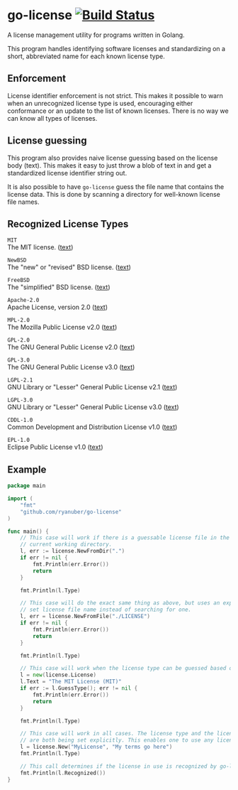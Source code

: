 # go-license [![Build Status](https://travis-ci.org/ryanuber/go-license.svg)](https://travis-ci.org/ryanuber/go-license)

A license management utility for programs written in Golang.

This program handles identifying software licenses and standardizing on a short,
abbreviated name for each known license type.

## Enforcement

License identifier enforcement is not strict. This makes it possible to warn
when an unrecognized license type is used, encouraging either conformance or an
update to the list of known licenses. There is no way we can know all types of
licenses.

## License guessing

This program also provides naive license guessing based on the license body
(text). This makes it easy to just throw a blob of text in and get a
standardized license identifier string out.

It is also possible to have `go-license` guess the file name that contains the
license data. This is done by scanning a directory for well-known license file
names.

## Recognized License Types

`MIT`<br>
The MIT license. ([text](http://opensource.org/licenses/MIT))

`NewBSD`<br>
The "new" or "revised" BSD license.
([text](http://opensource.org/licenses/BSD-3-Clause))

`FreeBSD`<br>
The "simplified" BSD  license.
([text](http://opensource.org/licenses/BSD-2-Clause))

`Apache-2.0`<br>
Apache License, version 2.0 ([text](http://opensource.org/licenses/Apache-2.0))

`MPL-2.0`<br>
The Mozilla Public License v2.0 ([text](http://opensource.org/licenses/MPL-2.0))

`GPL-2.0`<br>
The GNU General Public License v2.0
([text](http://opensource.org/licenses/GPL-2.0))

`GPL-3.0`<br>
The GNU General Public License v3.0
([text](http://opensource.org/licenses/GPL-3.0))

`LGPL-2.1`<br>
GNU Library or "Lesser" General Public License v2.1
([text](http://opensource.org/licenses/LGPL-2.1))

`LGPL-3.0`<br>
GNU Library or "Lesser" General Public License v3.0
([text](http://opensource.org/licenses/LGPL-3.0))

`CDDL-1.0`<br>
Common Development and Distribution License v1.0
([text](http://opensource.org/licenses/CDDL-1.0))

`EPL-1.0`<br>
Eclipse Public License v1.0 ([text](http://opensource.org/licenses/EPL-1.0))

## Example

```go
package main

import (
    "fmt"
    "github.com/ryanuber/go-license"
)

func main() {
    // This case will work if there is a guessable license file in the
    // current working directory.
    l, err := license.NewFromDir(".")
    if err != nil {
        fmt.Println(err.Error())
        return
    }

    fmt.Println(l.Type)

    // This case will do the exact same thing as above, but uses an explicitly
    // set license file name instead of searching for one.
    l, err = license.NewFromFile("./LICENSE")
    if err != nil {
        fmt.Println(err.Error())
        return
    }

    fmt.Println(l.Type)

    // This case will work when the license type can be guessed based on text
    l = new(license.License)
    l.Text = "The MIT License (MIT)"
    if err := l.GuessType(); err != nil {
        fmt.Println(err.Error())
        return
    }

    fmt.Println(l.Type)

    // This case will work in all cases. The license type and the license data
    // are both being set explicitly. This enables one to use any license.
    l = license.New("MyLicense", "My terms go here")
    fmt.Println(l.Type)

    // This call determines if the license in use is recognized by go-license.
    fmt.Println(l.Recognized())
}
```
